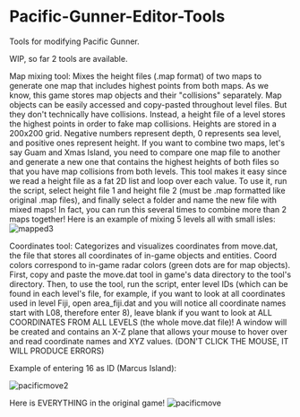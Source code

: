 # Pacific-Gunner-Editor-Tools
Tools for modifying Pacific Gunner.

WIP, so far 2 tools are available.

Map mixing tool:
Mixes the height files (.map format) of two maps to generate one map that includes highest points from both maps.
As we know, this game stores map objects and their "collisions" separately. Map objects can be easily accessed and copy-pasted throughout level files. But they don't technically have collisions. Instead, a height file of a level stores the highest points in order to fake map collisions. Heights are stored in a 200x200 grid. Negative numbers represent depth, 0 represents sea level, and positive ones represent height. If you want to combine two maps, let's say Guam and Xmas Island, you need to compare one map file to another and generate a new one that contains the highest heights of both files so that you have map collisions from both levels. This tool makes it easy since we read a height file as a fat 2D list and loop over each value. To use it, run the script, select height file 1 and height file 2 (must be .map formatted like original .map files), and finally select a folder and name the new file with mixed maps! In fact, you can run this several times to combine more than 2 maps together! Here is an example of mixing 5 levels all with small isles:
![mapped3](https://user-images.githubusercontent.com/70968294/227723333-317fc7da-5c20-4eba-93d2-3bce3a685f3b.jpg)


Coordinates tool:
Categorizes and visualizes coordinates from move.dat, the file that stores all coordinates of in-game objects and entities. Coord colors correspond to in-game radar colors (green dots are for map objects). First, copy and paste the move.dat tool in game's data directory to the tool's directory. Then, to use the tool, run the script, enter level IDs (which can be found in each level's file, for example, if you want to look at all coordinates used in level Fiji, open area_fiji.dat and you will notice all coordinate names start with L08, therefore enter 8), leave blank if you want to look at ALL COORDINATES FROM ALL LEVELS (the whole move.dat file)! A window will be created and contains an X-Z plane that allows your mouse to hover over and read coordinate names and XYZ values. (DON'T CLICK THE MOUSE, IT WILL PRODUCE ERRORS)

Example of entering 16 as ID (Marcus Island):

![pacificmove2](https://user-images.githubusercontent.com/70968294/227724539-27023479-f729-4c36-9f00-e1acda54c7ef.png)


Here is EVERYTHING in the original game!
![pacificmove](https://user-images.githubusercontent.com/70968294/226758129-8c2cfd20-175e-4edf-9036-ed7b213f1123.png)
